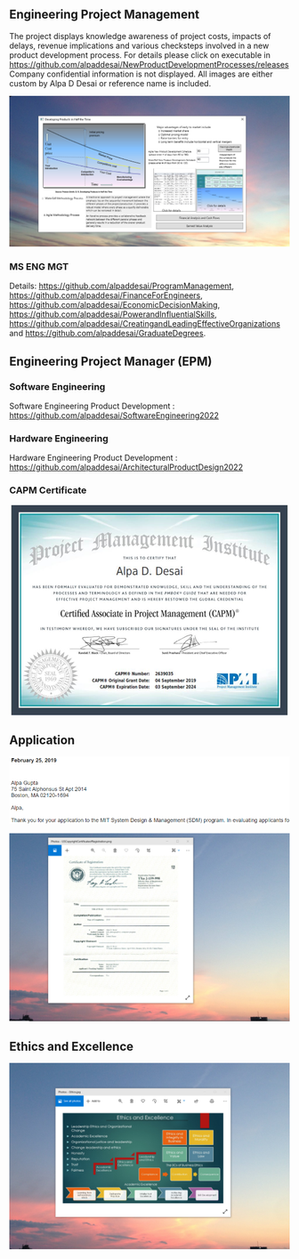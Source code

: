 ## Engineering Project Management 

The project displays knowledge awareness of project costs, impacts of delays, revenue implications and various checksteps involved in a new product development process. For details please click on executable in https://github.com/alpaddesai/NewProductDevelopmentProcesses/releases  Company confidential information is not displayed. All images are either custom by Alpa D Desai or reference name is included. 

![Image of NewProductDevelopmentProcess](DevelopingProductsinHalftheTimeMainWindowOne.png) 

### MS ENG MGT
Details: https://github.com/alpaddesai/ProgramManagement, https://github.com/alpaddesai/FinanceForEngineers, https://github.com/alpaddesai/EconomicDecisionMaking, https://github.com/alpaddesai/PowerandInfluentialSkills, https://github.com/alpaddesai/CreatingandLeadingEffectiveOrganizations and https://github.com/alpaddesai/GraduateDegrees.

## Engineering Project Manager (EPM)

### Software Engineering
Software Engineering Product Development : https://github.com/alpaddesai/SoftwareEngineering2022
### Hardware Engineering
Hardware Engineering Product Development : https://github.com/alpaddesai/ArchitecturalProductDesign2022
 
### CAPM Certificate
![image](CAPMCertificate.jpg)

## Application
![image](MITSDM.png)

![image](USCopyrightCertificate.png)

## Ethics and Excellence
![image](EthicsandExcellence.png)
